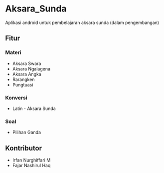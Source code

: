 # Aksara_Sunda
Aplikasi android untuk pembelajaran aksara sunda (dalam pengembangan)

## Fitur
### Materi
- Aksara Swara
- Aksara Ngalagena
- Aksara Angka
- Rarangken
- Pungtuasi

### Konversi
- Latin - Aksara Sunda

### Soal
- Pilihan Ganda


## Kontributor
- Irfan Nurghiffari M
- Fajar Nashirul Haq

